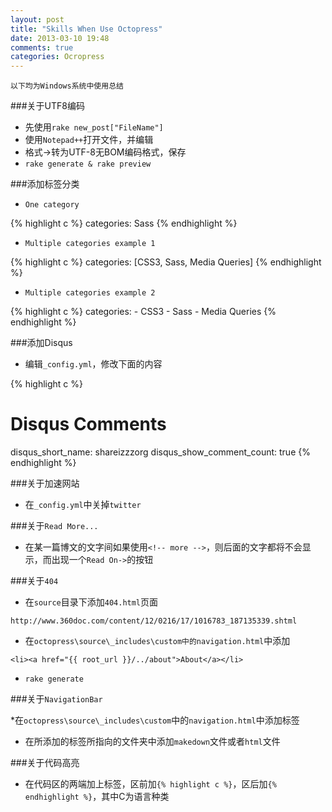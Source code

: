 ```yaml
---
layout: post
title: "Skills When Use Octopress"
date: 2013-03-10 19:48
comments: true
categories: Ocropress
---
```

`以下均为Windows系统中使用总结`

###关于UTF8编码

* 先使用`rake new_post["FileName"]`
* 使用`Notepad++`打开文件，并编辑
* 格式->转为UTF-8无BOM编码格式，保存
* `rake generate & rake preview`

<!-- more -->

###添加标签分类

* `One category`

{% highlight c %}
categories: Sass
{% endhighlight %}

* `Multiple categories example 1`

{% highlight c %}
categories: [CSS3, Sass, Media Queries]
{% endhighlight %}

* `Multiple categories example 2`

{% highlight c %}
categories:
	- CSS3
	- Sass
	- Media Queries
{% endhighlight %}

###添加Disqus

* 编辑`_config.yml`，修改下面的内容

{% highlight c %}
# Disqus Comments
disqus_short_name: shareizzzorg
disqus_show_comment_count: true
{% endhighlight %}

###关于加速网站

* 在`_config.yml`中关掉`twitter`

###关于`Read More...`

* 在某一篇博文的文字间如果使用`<!-- more -->`，则后面的文字都将不会显示，而出现一个`Read On->`的按钮

###关于`404`

* 在`source`目录下添加`404.html`页面

`http://www.360doc.com/content/12/0216/17/1016783_187135339.shtml`

* 在`octopress\source\_includes\custom中的navigation.html`中添加

`<li><a href="{{ root_url }}/../about">About</a></li>`

* `rake generate`

###关于`NavigationBar`

*在`octopress\source\_includes\custom`中的`navigation.html`中添加标签

* 在所添加的标签所指向的文件夹中添加`makedown`文件或者`html`文件

###关于代码高亮

* 在代码区的两端加上标签，区前加`{% highlight c %}`，区后加`{% endhighlight %}`，其中C为语言种类